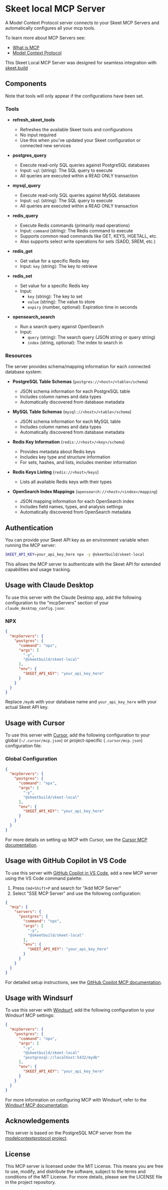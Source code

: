 # Skeet local MCP Server

A Model Context Protocol server connects to your Skeet MCP Servers and automatically configures all your mcp tools.

To learn more about MCP Servers see:
- [What is MCP](https://skeet.build/docs/guides/what-is-mcp)
- [Model Context Protocol](https://modelcontextprotocol.io/)

This Skeet Local MCP Server was designed for seamless integration with [skeet.build](https://skeet.build)

## Components

Note that tools will only appear if the configurations have been set.

### Tools

- **refresh_skeet_tools**
  - Refreshes the available Skeet tools and configurations
  - No input required
  - Use this when you've updated your Skeet configuration or connected new services

- **postgres_query**
  - Execute read-only SQL queries against PostgreSQL databases
  - Input: `sql` (string): The SQL query to execute
  - All queries are executed within a READ ONLY transaction

- **mysql_query**
  - Execute read-only SQL queries against MySQL databases
  - Input: `sql` (string): The SQL query to execute
  - All queries are executed within a READ ONLY transaction

- **redis_query**
  - Execute Redis commands (primarily read operations)
  - Input: `command` (string): The Redis command to execute
  - Supports common read commands like GET, KEYS, HGETALL, etc.
  - Also supports select write operations for sets (SADD, SREM, etc.)

- **redis_get**
  - Get value for a specific Redis key
  - Input: `key` (string): The key to retrieve

- **redis_set**
  - Set value for a specific Redis key
  - Input: 
    - `key` (string): The key to set
    - `value` (string): The value to store
    - `expiry` (number, optional): Expiration time in seconds

- **opensearch_search**
  - Run a search query against OpenSearch
  - Input: 
    - `query` (string): The search query (JSON string or query string)
    - `index` (string, optional): The index to search in

### Resources

The server provides schema/mapping information for each connected database system:

- **PostgreSQL Table Schemas** (`postgres://<host>/<table>/schema`)
  - JSON schema information for each PostgreSQL table
  - Includes column names and data types
  - Automatically discovered from database metadata

- **MySQL Table Schemas** (`mysql://<host>/<table>/schema`)
  - JSON schema information for each MySQL table
  - Includes column names and data types
  - Automatically discovered from database metadata

- **Redis Key Information** (`redis://<host>/<key>/schema`)
  - Provides metadata about Redis keys
  - Includes key type and structure information
  - For sets, hashes, and lists, includes member information

- **Redis Keys Listing** (`redis://<host>/keys`)
  - Lists all available Redis keys with their types

- **OpenSearch Index Mappings** (`opensearch://<host>/<index>/mapping`)
  - JSON mapping information for each OpenSearch index
  - Includes field names, types, and analysis settings
  - Automatically discovered from OpenSearch metadata

## Authentication

You can provide your Skeet API key as an environment variable when running the MCP server:

```bash
SKEET_API_KEY=your_api_key_here npx -y @skeetbuild/skeet-local
```

This allows the MCP server to authenticate with the Skeet API for extended capabilities and usage tracking.

## Usage with Claude Desktop

To use this server with the Claude Desktop app, add the following configuration to the "mcpServers" section of your `claude_desktop_config.json`:

### NPX

```json
{
  "mcpServers": {
    "postgres": {
      "command": "npx",
      "args": [
        "-y",
        "@skeetbuild/skeet-local"
      ],
      "env": {
        "SKEET_API_KEY": "your_api_key_here"
      }
    }
  }
}
```

Replace `/mydb` with your database name and `your_api_key_here` with your actual Skeet API key.

## Usage with Cursor

To use this server with [Cursor](https://skeet.build/docs/apps/cursor#what-is-model-context-protocol), add the following configuration to your global (`~/.cursor/mcp.json`) or project-specific (`.cursor/mcp.json`) configuration file:

### Global Configuration

```json
{
  "mcpServers": {
    "postgres": {
      "command": "npx",
      "args": [
        "-y",
        "@skeetbuild/skeet-local"
      ],
      "env": {
        "SKEET_API_KEY": "your_api_key_here"
      }
    }
  }
}
```

For more details on setting up MCP with Cursor, see the [Cursor MCP documentation](https://skeet.build/docs/apps/cursor#what-is-model-context-protocol).

## Usage with GitHub Copilot in VS Code

To use this server with [GitHub Copilot in VS Code](https://skeet.build/docs/apps/github-copilot), add a new MCP server using the VS Code command palette:

1. Press `Cmd+Shift+P` and search for "Add MCP Server"
2. Select "SSE MCP Server" and use the following configuration:

```json
{
  "mcp": {
    "servers": {
      "postgres": {
        "command": "npx",
        "args": [
          "-y",
          "@skeetbuild/skeet-local"
        ],
        "env": {
          "SKEET_API_KEY": "your_api_key_here"
        }
      }
    }
  }
}
```

For detailed setup instructions, see the [GitHub Copilot MCP documentation](https://skeet.build/docs/apps/github-copilot).

## Usage with Windsurf

To use this server with [Windsurf](https://skeet.build/docs/apps/windsurf), add the following configuration to your Windsurf MCP settings:

```json
{
  "mcpServers": {
    "postgres": {
      "command": "npx",
      "args": [
        "-y",
        "@skeetbuild/skeet-local"
        "postgresql://localhost:5432/mydb"
      ],
      "env": {
        "SKEET_API_KEY": "your_api_key_here"
      }
    }
  }
}
```

For more information on configuring MCP with Windsurf, refer to the [Windsurf MCP documentation](https://skeet.build/docs/apps/windsurf).

## Acknowledgements

This server is based on the PostgreSQL MCP server from the [modelcontextprotocol project](https://github.com/modelcontextprotocol/servers/blob/main/src/postgres).

## License

This MCP server is licensed under the MIT License. This means you are free to use, modify, and distribute the software, subject to the terms and conditions of the MIT License. For more details, please see the LICENSE file in the project repository.